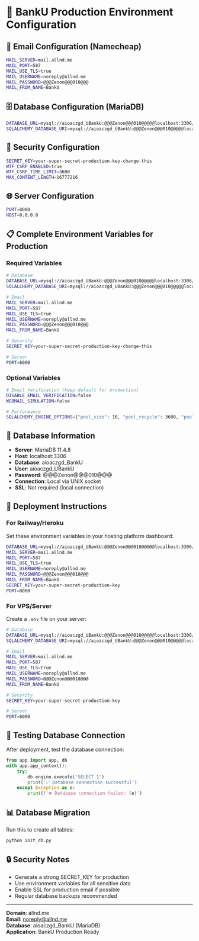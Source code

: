 # 🚀 BankU Production Environment Configuration

## 📧 Email Configuration (Namecheap)
```bash
MAIL_SERVER=mail.allnd.me
MAIL_PORT=587
MAIL_USE_TLS=true
MAIL_USERNAME=noreply@allnd.me
MAIL_PASSWORD=@@@Zenon@@@010@@@
MAIL_FROM_NAME=BankU
```

## 🗄️ Database Configuration (MariaDB)
```bash
DATABASE_URL=mysql://aioaczgd_UBankU:@@@Zenon@@@010@@@@@localhost:3306/aioaczgd_BankU
SQLALCHEMY_DATABASE_URI=mysql://aioaczgd_UBankU:@@@Zenon@@@010@@@@@localhost:3306/aioaczgd_BankU
```

## 🔐 Security Configuration
```bash
SECRET_KEY=your-super-secret-production-key-change-this
WTF_CSRF_ENABLED=true
WTF_CSRF_TIME_LIMIT=3600
MAX_CONTENT_LENGTH=16777216
```

## 🌐 Server Configuration
```bash
PORT=8000
HOST=0.0.0.0
```

## 📋 Complete Environment Variables for Production

### Required Variables
```bash
# Database
DATABASE_URL=mysql://aioaczgd_UBankU:@@@Zenon@@@010@@@@@localhost:3306/aioaczgd_BankU
SQLALCHEMY_DATABASE_URI=mysql://aioaczgd_UBankU:@@@Zenon@@@010@@@@@localhost:3306/aioaczgd_BankU

# Email
MAIL_SERVER=mail.allnd.me
MAIL_PORT=587
MAIL_USE_TLS=true
MAIL_USERNAME=noreply@allnd.me
MAIL_PASSWORD=@@@Zenon@@@010@@@
MAIL_FROM_NAME=BankU

# Security
SECRET_KEY=your-super-secret-production-key-change-this

# Server
PORT=8000
```

### Optional Variables
```bash
# Email Verification (keep default for production)
DISABLE_EMAIL_VERIFICATION=false
WEBMAIL_SIMULATION=false

# Performance
SQLALCHEMY_ENGINE_OPTIONS={"pool_size": 10, "pool_recycle": 3600, "pool_pre_ping": true, "max_overflow": 20}
```

## 🔧 Database Information
- **Server**: MariaDB 11.4.8
- **Host**: localhost:3306
- **Database**: aioaczgd_BankU
- **User**: aioaczgd_UBankU
- **Password**: @@@Zenon@@@010@@@
- **Connection**: Local via UNIX socket
- **SSL**: Not required (local connection)

## 🚀 Deployment Instructions

### For Railway/Heroku
Set these environment variables in your hosting platform dashboard:
```bash
DATABASE_URL=mysql://aioaczgd_UBankU:@@@Zenon@@@010@@@@@localhost:3306/aioaczgd_BankU
MAIL_SERVER=mail.allnd.me
MAIL_PORT=587
MAIL_USE_TLS=true
MAIL_USERNAME=noreply@allnd.me
MAIL_PASSWORD=@@@Zenon@@@010@@@
MAIL_FROM_NAME=BankU
SECRET_KEY=your-super-secret-production-key
PORT=8000
```

### For VPS/Server
Create a `.env` file on your server:
```bash
# Database
DATABASE_URL=mysql://aioaczgd_UBankU:@@@Zenon@@@010@@@@@localhost:3306/aioaczgd_BankU
SQLALCHEMY_DATABASE_URI=mysql://aioaczgd_UBankU:@@@Zenon@@@010@@@@@localhost:3306/aioaczgd_BankU

# Email
MAIL_SERVER=mail.allnd.me
MAIL_PORT=587
MAIL_USE_TLS=true
MAIL_USERNAME=noreply@allnd.me
MAIL_PASSWORD=@@@Zenon@@@010@@@
MAIL_FROM_NAME=BankU

# Security
SECRET_KEY=your-super-secret-production-key

# Server
PORT=8000
```

## 🧪 Testing Database Connection

After deployment, test the database connection:
```python
from app import app, db
with app.app_context():
    try:
        db.engine.execute('SELECT 1')
        print('✅ Database connection successful')
    except Exception as e:
        print(f'❌ Database connection failed: {e}')
```

## 📊 Database Migration

Run this to create all tables:
```bash
python init_db.py
```

## 🔒 Security Notes
- Generate a strong SECRET_KEY for production
- Use environment variables for all sensitive data
- Enable SSL for production email if possible
- Regular database backups recommended

---

**Domain**: allnd.me  
**Email**: noreply@allnd.me  
**Database**: aioaczgd_BankU (MariaDB)  
**Application**: BankU Production Ready
